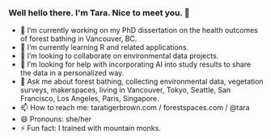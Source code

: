 ### Well hello there. I'm Tara. Nice to meet you.  👋

<!--
**tarabrown/tarabrown** is a ✨ _special_ ✨ repository because its `README.md` (this file) appears on your GitHub profile.

Here are some ideas to get you started:
-->
- 🔭 I’m currently working on my PhD dissertation on the health outcomes of forest bathing in Vancouver, BC.
- 🌱 I’m currently learning R and related applications.
- 👯 I’m looking to collaborate on environmental data projects.
- 🤔 I’m looking for help with incorporating AI into study results to share the data in a personalized way.
- 💬 Ask me about forest bathing, collecting environmental data, vegetation surveys, makerspaces, living in Vancouver, Tokyo, Seattle, San Francisco, Los Angeles, Paris, Singapore.
- 📫 How to reach me: taratigerbrown.com / forestspaces.com / @tara
- 😄 Pronouns: she/her
- ⚡ Fun fact: I trained with mountain monks.

